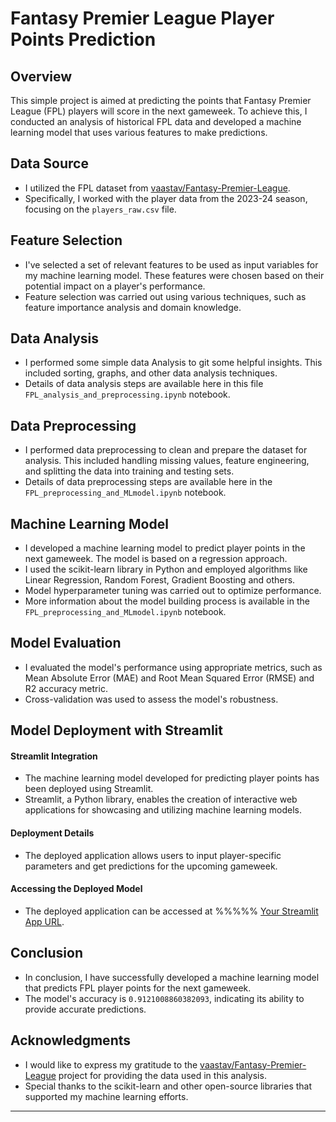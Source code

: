 # Fantasy Premier League Player Points Prediction 

## Overview

This simple project is aimed at predicting the points that Fantasy Premier League (FPL) players will score in the next gameweek. To achieve this, I conducted an analysis of historical FPL data and developed a machine learning model that uses various features to make predictions. 

## Data Source

- I utilized the FPL dataset from [vaastav/Fantasy-Premier-League](https://github.com/vaastav/Fantasy-Premier-League).
- Specifically, I worked with the player data from the 2023-24 season, focusing on the `players_raw.csv` file.

## Feature Selection

- I've selected a set of relevant features to be used as input variables for my machine learning model. These features were chosen based on their potential impact on a player's performance.
- Feature selection was carried out using various techniques, such as feature importance analysis and domain knowledge.

## Data Analysis

- I performed some simple data Analysis to git some helpful insights. This included sorting, graphs, and other data analysis techniques.
- Details of data analysis steps are available here in this file `FPL_analysis_and_preprocessing.ipynb` notebook.


## Data Preprocessing

- I performed data preprocessing to clean and prepare the dataset for analysis. This included handling missing values, feature engineering, and splitting the data into training and testing sets.
- Details of data preprocessing steps are available here in the `FPL_preprocessing_and_MLmodel.ipynb` notebook.


## Machine Learning Model

- I developed a machine learning model to predict player points in the next gameweek. The model is based on a regression approach.
- I used the scikit-learn library in Python and employed algorithms like Linear Regression, Random Forest, Gradient Boosting and others.
- Model hyperparameter tuning was carried out to optimize performance.
- More information about the model building process is available in the `FPL_preprocessing_and_MLmodel.ipynb` notebook.

## Model Evaluation

- I evaluated the model's performance using appropriate metrics, such as Mean Absolute Error (MAE) and Root Mean Squared Error (RMSE) and R2 accuracy metric.
- Cross-validation was used to assess the model's robustness.

## Model Deployment with Streamlit

#### Streamlit Integration
- The machine learning model developed for predicting player points has been deployed using Streamlit.
- Streamlit, a Python library, enables the creation of interactive web applications for showcasing and utilizing machine learning models.

#### Deployment Details
- The deployed application allows users to input player-specific parameters and get predictions for the upcoming gameweek.

#### Accessing the Deployed Model
- The deployed application can be accessed at %%%%% [Your Streamlit App URL](link_to_your_streamlit_app).


## Conclusion

- In conclusion, I have successfully developed a machine learning model that predicts FPL player points for the next gameweek.
- The model's accuracy is `0.9121008860382093`, indicating its ability to provide accurate predictions.


## Acknowledgments

- I would like to express my gratitude to the [vaastav/Fantasy-Premier-League](https://github.com/vaastav/Fantasy-Premier-League) project for providing the data used in this analysis.
- Special thanks to the scikit-learn and other open-source libraries that supported my machine learning efforts.

---

